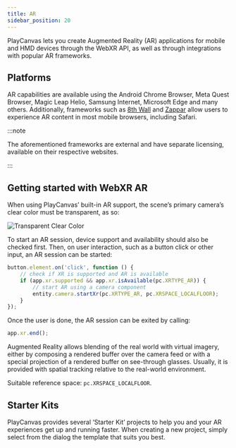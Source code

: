 ```yaml
---
title: AR
sidebar_position: 20
---
```


PlayCanvas lets you create Augmented Reality (AR) applications for mobile and HMD devices through the WebXR API, as well as through integrations with popular AR frameworks.

## Platforms

AR capabilities are available using the Android Chrome Browser, Meta Quest Browser, Magic Leap Helio, Samsung Internet, Microsoft Edge and many others. Additionally, frameworks such as [8th Wall][3] and [Zappar][4] allow users to experience AR content in most mobile browsers, including Safari.

:::note

The aforementioned frameworks are external and have separate licensing, available on their respective websites.

:::

## Getting started with WebXR AR

When using PlayCanvas’ built-in AR support, the scene’s primary camera’s clear color must be transparent, as so:

![Transparent Clear Color](/images/user-manual/xr/ar/transparent-clear-color.png)

To start an AR session, device support and availability should also be checked first. Then, on user interaction, such as a button click or other input, an AR session can be started:

```javascript
button.element.on('click', function () {
    // check if XR is supported and AR is available
    if (app.xr.supported && app.xr.isAvailable(pc.XRTYPE_AR)) {
        // start AR using a camera component
        entity.camera.startXr(pc.XRTYPE_AR, pc.XRSPACE_LOCALFLOOR);
    }
});
```

Once the user is done, the AR session can be exited by calling:

```javascript
app.xr.end();
```

Augmented Reality allows blending of the real world with virtual imagery, either by composing a rendered buffer over the camera feed or with a special projection of a rendered buffer on see-through glasses. Usually, it is provided with spatial tracking relative to the real-world environment.

Suitable reference space: `pc.XRSPACE_LOCALFLOOR`.

## Starter Kits

PlayCanvas provides several ‘Starter Kit’ projects to help you and your AR experiences get up and running faster. When creating a new project, simply select from the dialog the template that suits you best.

[2]: https://webkit.org/status/#specification-webxr
[3]: /user-manual/xr/ar/8th-wall-integration/
[4]: /user-manual/xr/ar/zappar-integration/
